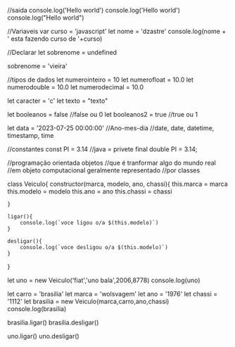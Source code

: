 //saida
console.log('Hello world')
console.log('Hello world')
console.log("Hello world")


//Variaveis
var curso = 'javascript'
let nome = 'dzastre'
console.log(nome + ' esta fazendo curso de '+curso)


//Declarar
let sobrenome = undefined


sobrenome = 'vieira'


//tipos de dados
let numerointeiro = 10
let numerofloat = 10.0
let numerodouble = 10.0
let numerodecimal = 10.0


let caracter = 'c'
let texto = "texto"


let booleanos = false //false ou 0
let booleanos2 = true //true ou 1

let data = '2023-07-25 00:00:00' //Ano-mes-dia
//date, date, datetime, timestamp, time

//constantes
const PI = 3.14
//java = privete final double PI = 3.14;

//programação orientada objetos
//que é tranformar algo do mundo real
//em objeto computacional geralmente representado
//por classes

class Veiculo{
    constructor(marca, modelo, ano, chassi){
        this.marca = marca
        this.modelo = modelo
        this.ano = ano
        this.chassi = chassi
        

    }

    ligar(){
        console.log(`voce ligou o/a $(this.modelo)`)
    }

    desligar(){
        console.log(`voce desligou o/a $(this.modelo)`)
    }
}

let uno = new Veiculo('fiat','uno bala',2006,8778)
console.log(uno)


let carro = 'brasilia'
let marca = 'wolsvagem'
let ano = '1976'
let chassi = '1112'
let brasilia = new Veiculo(marca,carro,ano,chassi)
console.log(brasilia)

brasilia.ligar()
brasilia.desligar()

uno.ligar()
uno.desligar()

